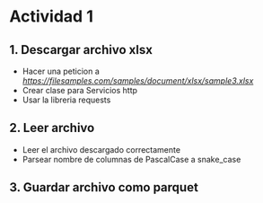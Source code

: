 # Actividad 1

## 1. Descargar archivo xlsx
- Hacer una peticion a _https://filesamples.com/samples/document/xlsx/sample3.xlsx_
- Crear clase para Servicios http 
- Usar la libreria requests

## 2. Leer archivo
- Leer el archivo descargado correctamente
- Parsear nombre de columnas de PascalCase a snake_case

## 3. Guardar archivo como parquet